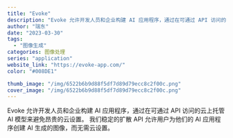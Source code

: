 ```yaml
---
title: "Evoke"
description: "Evoke 允许开发人员和企业构建 AI 应用程序，通过在可通过 API 访问的云上托管 AI 模型来避免昂贵的云设置。"
author: "瑞东"
date: "2023-03-30"
tags:
  - "图像生成"
categories: 图像处理
series: "application"
website_link: "https://evoke-app.com/"
color: "#008DE1"

thumb_image: "/img/6522b6b9d88f5df7d89d79ecc8c2f00c.png"
cover_image: "/img/6522b6b9d88f5df7d89d79ecc8c2f00c.png"
---
```


Evoke 允许开发人员和企业构建 AI 应用程序，通过在可通过 API 访问的云上托管 AI 模型来避免昂贵的云设置。 我们稳定的扩散 API 允许用户为他们的 AI 应用程序创建 AI 生成的图像，而无需云设置。 